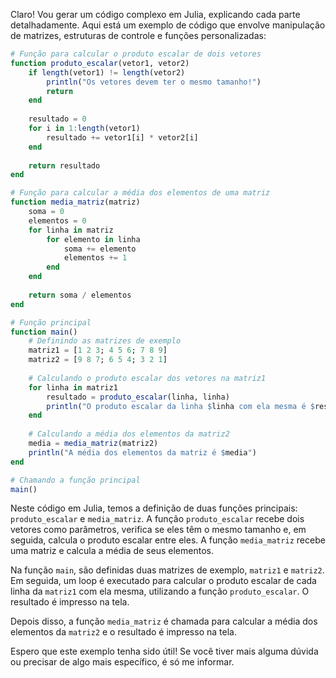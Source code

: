 Claro! Vou gerar um código complexo em Julia, explicando cada parte detalhadamente. Aqui está um exemplo de código que envolve manipulação de matrizes, estruturas de controle e funções personalizadas:

```julia
# Função para calcular o produto escalar de dois vetores
function produto_escalar(vetor1, vetor2)
    if length(vetor1) != length(vetor2)
        println("Os vetores devem ter o mesmo tamanho!")
        return
    end
    
    resultado = 0
    for i in 1:length(vetor1)
        resultado += vetor1[i] * vetor2[i]
    end
    
    return resultado
end

# Função para calcular a média dos elementos de uma matriz
function media_matriz(matriz)
    soma = 0
    elementos = 0
    for linha in matriz
        for elemento in linha
            soma += elemento
            elementos += 1
        end
    end
    
    return soma / elementos
end

# Função principal
function main()
    # Definindo as matrizes de exemplo
    matriz1 = [1 2 3; 4 5 6; 7 8 9]
    matriz2 = [9 8 7; 6 5 4; 3 2 1]
    
    # Calculando o produto escalar dos vetores na matriz1
    for linha in matriz1
        resultado = produto_escalar(linha, linha)
        println("O produto escalar da linha $linha com ela mesma é $resultado")
    end
    
    # Calculando a média dos elementos da matriz2
    media = media_matriz(matriz2)
    println("A média dos elementos da matriz é $media")
end

# Chamando a função principal
main()
```

Neste código em Julia, temos a definição de duas funções principais: `produto_escalar` e `media_matriz`. A função `produto_escalar` recebe dois vetores como parâmetros, verifica se eles têm o mesmo tamanho e, em seguida, calcula o produto escalar entre eles. A função `media_matriz` recebe uma matriz e calcula a média de seus elementos.

Na função `main`, são definidas duas matrizes de exemplo, `matriz1` e `matriz2`. Em seguida, um loop é executado para calcular o produto escalar de cada linha da `matriz1` com ela mesma, utilizando a função `produto_escalar`. O resultado é impresso na tela.

Depois disso, a função `media_matriz` é chamada para calcular a média dos elementos da `matriz2` e o resultado é impresso na tela.

Espero que este exemplo tenha sido útil! Se você tiver mais alguma dúvida ou precisar de algo mais específico, é só me informar.